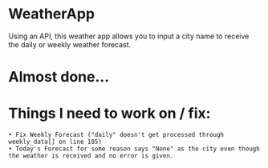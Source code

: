 # WeatherApp
Using an API, this weather app allows you to input a city name to receive the daily or weekly weather forecast.

# Almost done...
# Things I need to work on / fix:
    • Fix Weekly Forecast ("daily" doesn't get processed through weekly_data[] on line 185)
    • Today's Forecast for some reason says "None" as the city even though the weather is received and no error is given.
